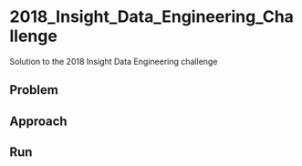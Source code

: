 # 2018_Insight_Data_Engineering_Challenge
Solution to the 2018 Insight Data Engineering challenge

## Problem

## Approach 

## Run 
